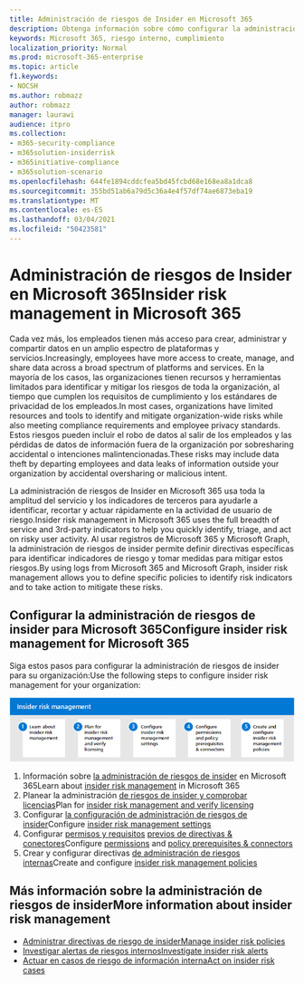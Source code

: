 ```yaml
---
title: Administración de riesgos de Insider en Microsoft 365
description: Obtenga información sobre cómo configurar la administración de riesgos de insider en Microsoft 365.
keywords: Microsoft 365, riesgo interno, cumplimiento
localization_priority: Normal
ms.prod: microsoft-365-enterprise
ms.topic: article
f1.keywords:
- NOCSH
ms.author: robmazz
author: robmazz
manager: laurawi
audience: itpro
ms.collection:
- m365-security-compliance
- m365solution-insiderrisk
- m365initiative-compliance
- m365solution-scenario
ms.openlocfilehash: 644fe1894cddcfea5bd45fcbd68e168ea8a1dca8
ms.sourcegitcommit: 355bd51ab6a79d5c36a4e4f57df74ae6873eba19
ms.translationtype: MT
ms.contentlocale: es-ES
ms.lasthandoff: 03/04/2021
ms.locfileid: "50423581"
---
```

# <a name="insider-risk-management-in-microsoft-365"></a><span data-ttu-id="ae10f-104">Administración de riesgos de Insider en Microsoft 365</span><span class="sxs-lookup"><span data-stu-id="ae10f-104">Insider risk management in Microsoft 365</span></span>

<span data-ttu-id="ae10f-105">Cada vez más, los empleados tienen más acceso para crear, administrar y compartir datos en un amplio espectro de plataformas y servicios.</span><span class="sxs-lookup"><span data-stu-id="ae10f-105">Increasingly, employees have more access to create, manage, and share data across a broad spectrum of platforms and services.</span></span> <span data-ttu-id="ae10f-106">En la mayoría de los casos, las organizaciones tienen recursos y herramientas limitados para identificar y mitigar los riesgos de toda la organización, al tiempo que cumplen los requisitos de cumplimiento y los estándares de privacidad de los empleados.</span><span class="sxs-lookup"><span data-stu-id="ae10f-106">In most cases, organizations have limited resources and tools to identify and mitigate organization-wide risks while also meeting compliance requirements and employee privacy standards.</span></span> <span data-ttu-id="ae10f-107">Estos riesgos pueden incluir el robo de datos al salir de los empleados y las pérdidas de datos de información fuera de la organización por sobresharing accidental o intenciones malintencionadas.</span><span class="sxs-lookup"><span data-stu-id="ae10f-107">These risks may include data theft by departing employees and data leaks of information outside your organization by accidental oversharing or malicious intent.</span></span>

<span data-ttu-id="ae10f-108">La administración de riesgos de Insider en Microsoft 365 usa toda la amplitud del servicio y los indicadores de terceros para ayudarle a identificar, recortar y actuar rápidamente en la actividad de usuario de riesgo.</span><span class="sxs-lookup"><span data-stu-id="ae10f-108">Insider risk management in Microsoft 365 uses the full breadth of service and 3rd-party indicators to help you quickly identify, triage, and act on risky user activity.</span></span> <span data-ttu-id="ae10f-109">Al usar registros de Microsoft 365 y Microsoft Graph, la administración de riesgos de insider permite definir directivas específicas para identificar indicadores de riesgo y tomar medidas para mitigar estos riesgos.</span><span class="sxs-lookup"><span data-stu-id="ae10f-109">By using logs from Microsoft 365 and Microsoft Graph, insider risk management allows you to define specific policies to identify risk indicators and to take action to mitigate these risks.</span></span>

## <a name="configure-insider-risk-management-for-microsoft-365"></a><span data-ttu-id="ae10f-110">Configurar la administración de riesgos de insider para Microsoft 365</span><span class="sxs-lookup"><span data-stu-id="ae10f-110">Configure insider risk management for Microsoft 365</span></span>

<span data-ttu-id="ae10f-111">Siga estos pasos para configurar la administración de riesgos de insider para su organización:</span><span class="sxs-lookup"><span data-stu-id="ae10f-111">Use the following steps to configure insider risk management for your organization:</span></span>

![Pasos de administración de riesgos de insider risk solution insider](../media/ir-solution-ir-steps.png)

1. <span data-ttu-id="ae10f-113">Información sobre [la administración de riesgos de insider](insider-risk-management.md) en Microsoft 365</span><span class="sxs-lookup"><span data-stu-id="ae10f-113">Learn about [insider risk management](insider-risk-management.md) in Microsoft 365</span></span>
2. <span data-ttu-id="ae10f-114">Planear la administración [de riesgos de insider y comprobar licencias](insider-risk-management-plan.md)</span><span class="sxs-lookup"><span data-stu-id="ae10f-114">Plan for [insider risk management and verify licensing](insider-risk-management-plan.md)</span></span>
3. <span data-ttu-id="ae10f-115">Configurar [la configuración de administración de riesgos de insider](insider-risk-management-settings.md)</span><span class="sxs-lookup"><span data-stu-id="ae10f-115">Configure [insider risk management settings](insider-risk-management-settings.md)</span></span>
4. <span data-ttu-id="ae10f-116">Configurar [permisos y requisitos](insider-risk-management-configure.md#step-1-enable-permissions-for-insider-risk-management) [previos de directivas & conectores](insider-risk-management-configure.md#step-3-configure-prerequisites-for-templates)</span><span class="sxs-lookup"><span data-stu-id="ae10f-116">Configure [permissions](insider-risk-management-configure.md#step-1-enable-permissions-for-insider-risk-management) and [policy prerequisites & connectors](insider-risk-management-configure.md#step-3-configure-prerequisites-for-templates)</span></span>
5. <span data-ttu-id="ae10f-117">Crear y configurar directivas [de administración de riesgos internas](insider-risk-management-configure.md#step-5-create-an-insider-risk-management-policy)</span><span class="sxs-lookup"><span data-stu-id="ae10f-117">Create and configure [insider risk management policies](insider-risk-management-configure.md#step-5-create-an-insider-risk-management-policy)</span></span>

## <a name="more-information-about-insider-risk-management"></a><span data-ttu-id="ae10f-118">Más información sobre la administración de riesgos de insider</span><span class="sxs-lookup"><span data-stu-id="ae10f-118">More information about insider risk management</span></span>

- [<span data-ttu-id="ae10f-119">Administrar directivas de riesgo de insider</span><span class="sxs-lookup"><span data-stu-id="ae10f-119">Manage insider risk policies</span></span>](insider-risk-management-policies.md)
- [<span data-ttu-id="ae10f-120">Investigar alertas de riesgos internos</span><span class="sxs-lookup"><span data-stu-id="ae10f-120">Investigate insider risk alerts</span></span>](insider-risk-management-alerts.md)
- [<span data-ttu-id="ae10f-121">Actuar en casos de riesgo de información interna</span><span class="sxs-lookup"><span data-stu-id="ae10f-121">Act on insider risk cases</span></span>](insider-risk-management-cases.md)